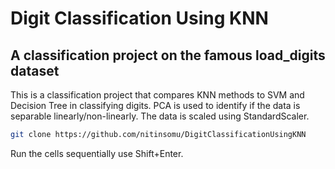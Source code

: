 # Digit Classification Using KNN
## A classification project on the famous load_digits dataset
This is a classification project that compares KNN methods to SVM and Decision Tree in classifying digits. 
PCA is used to identify if the data is separable linearly/non-linearly. 
The data is scaled using StandardScaler.

```bash
git clone https://github.com/nitinsomu/DigitClassificationUsingKNN
```

Run the cells sequentially use Shift+Enter.

